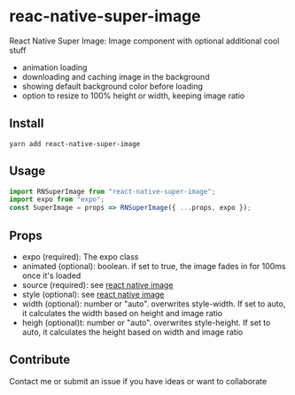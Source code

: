 # reac-native-super-image
React Native Super Image: Image component with optional additional cool stuff

* animation loading
* downloading and caching image in the background
* showing default background color before loading
* option to resize to 100% height or width, keeping image ratio

## Install
`yarn add react-native-super-image`

## Usage
```js
import RNSuperImage from "react-native-super-image";
import expo from "expo";
const SuperImage = props => RNSuperImage({ ...props, expo });
```

## Props

* expo (required): The expo class
* animated (optional): boolean. if set to true, the image fades in for 100ms once it's loaded
* source (required): see [react native image](https://facebook.github.io/react-native/docs/image)
* style (optional): see [react native image](https://facebook.github.io/react-native/docs/image)
* width (optional): number or "auto". overwrites style-width. If set to auto, it calculates the width based on height and image ratio
* heigh (optional)t: number or "auto". overwrites style-height. If set to auto, it calculates the height based on width and image ratio

## Contribute
Contact me or submit an issue if you have ideas or want to collaborate
